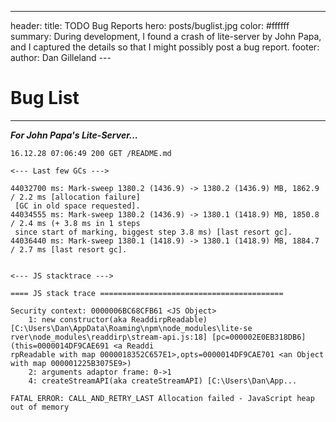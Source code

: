 ---
header:
    title: TODO Bug Reports
    hero: posts/buglist.jpg
    color: #ffffff
    summary: During development, I found a crash of lite-server by John Papa, and I captured the details so that I might possibly post a bug report.
footer:
    author: Dan Gilleland
    ---
# Bug List

----
**_For John Papa's Lite-Server..._**

```text
16.12.28 07:06:49 200 GET /README.md

<--- Last few GCs --->

44032700 ms: Mark-sweep 1380.2 (1436.9) -> 1380.2 (1436.9) MB, 1862.9 / 2.2 ms [allocation failure]
 [GC in old space requested].
44034555 ms: Mark-sweep 1380.2 (1436.9) -> 1380.1 (1418.9) MB, 1850.8 / 2.4 ms (+ 3.8 ms in 1 steps
 since start of marking, biggest step 3.8 ms) [last resort gc].
44036440 ms: Mark-sweep 1380.1 (1418.9) -> 1380.1 (1418.9) MB, 1884.7 / 2.7 ms [last resort gc].


<--- JS stacktrace --->

==== JS stack trace =========================================

Security context: 0000006BC68CFB61 <JS Object>
    1: new constructor(aka ReaddirpReadable) [C:\Users\Dan\AppData\Roaming\npm\node_modules\lite-se
rver\node_modules\readdirp\stream-api.js:18] [pc=000002E0EB318DB6] (this=0000014DF9CAE691 <a Readdi
rpReadable with map 0000018352C657E1>,opts=0000014DF9CAE701 <an Object with map 000001225B3075E9>)
    2: arguments adaptor frame: 0->1
    4: createStreamAPI(aka createStreamAPI) [C:\Users\Dan\App...

FATAL ERROR: CALL_AND_RETRY_LAST Allocation failed - JavaScript heap out of memory
```